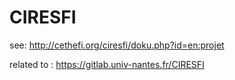 # CIRESFI
see: http://cethefi.org/ciresfi/doku.php?id=en:projet

related to : https://gitlab.univ-nantes.fr/CIRESFI

